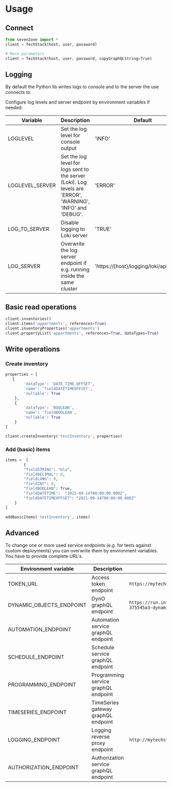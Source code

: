 # Usage

## Connect

```python
from seven2one import *
client = TechStack(host, user, password)

# More parameters
client = TechStack(host, user, password, copyGraphQLString=True)
```

## Logging

By default the Python lib writes logs to console and to the server the use connects to.

Configure log levels and server endpoint by environment variables if needed:

| Variable       | Description | Default |
| -------------- | ----------- | ------- |
|LOGLEVEL        | Set the log level for console output | 'INFO' |
|LOGLEVEL_SERVER | Set the log level for logs sent to the server (Loki). Log levels are 'ERROR', 'WARNING', 'INFO' and 'DEBUG'. | 'ERROR' |
|LOG_TO_SERVER   | Disable logging to Loki server | 'TRUE' |
|LOG_SERVER      | Overwrite the log server endpoint if e.g. running inside the same cluster | 'https://{host}/logging/loki/api/v1/push' |

## Basic read operations

```python
client.inventories()
client.items('appartments', references=True)
client.inventoryProperties('appartments')
client.propertyList('appartments', references=True, dataTypes=True)
```

## Write operations

### Create inventory

```python
properties = [
   {
        'dataType': 'DATE_TIME_OFFSET',
        'name': 'fieldDATETIMEOFFSET',
        'nullable': True
    },
    {
        'dataType': 'BOOLEAN',
        'name': 'fieldBOOLEAN',
        'nullable': True
    }
]

client.createInventory('testInventory', properties)
```

### Add (basic) items

```python
items =  [
        {
        "fieldSTRING": "bla",
        "fieldDECIMAL": 0,
        "fieldLONG": 0,
        "fieldINT": 0,
        "fieldBOOLEAN": True,
        "fieldDATETIME":  "2021-09-14T00:00:00.000Z",
        "fieldDATETIMEOFFSET": "2021-09-14T00:00:00.000Z"
    }
]

addBasicItems('testInventory', items)

```

## Advanced

To change one or more used service endpoints (e.g. for tests against custom deployments) you can overwrite them by environment variables. You have to provide complete URL's.

| Environment variable | Description | Example |
| -------------------- | --|--|
| TOKEN_URL                | Access token endpoint | `https://mytechstack/authn/connect/token` |
| DYNAMIC_OBJECTS_ENDPOINT | DynO graphQL endpoint | `https://run.integrationtest.s2o.dev/itest-375545a3-dynamic-objects/graphql/` |
| AUTOMATION_ENDPOINT      | Automation service graphQL endpoint |  |
| SCHEDULE_ENDPOINT        | Schedule service graphQL endpoint | |
| PROGRAMMING_ENDPOINT     | Programming service graphQL endpoint | |
| TIMESERIES_ENDPOINT      | TimeSeries gateway graphQL endpoint | |
| LOGGING_ENDPOINT         | Logging reverse proxy endpoint | `http://mytechstack:8123/loki/api/v1/push` |
| AUTHORIZATION_ENDPOINT   | Authorization service graphQL endpoint | |

